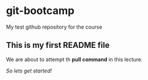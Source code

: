 # git-bootcamp
My test github repository for the course
## This is my first README file
We are about to attempt th **pull command** in this lecture.

*So lets get started!*

